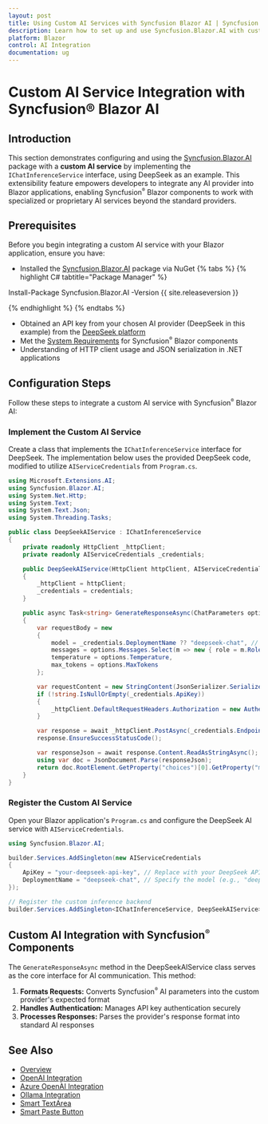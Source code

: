 ```yaml
---
layout: post
title: Using Custom AI Services with Syncfusion Blazor AI | Syncfusion
description: Learn how to set up and use Syncfusion.Blazor.AI with custom AI providers, including configuration, integration steps, and practical examples.
platform: Blazor
control: AI Integration
documentation: ug
---
```


# Custom AI Service Integration with Syncfusion® Blazor AI

## Introduction

This section demonstrates configuring and using the [Syncfusion.Blazor.AI](https://www.nuget.org/packages/Syncfusion.Blazor.AI) package with a **custom AI service** by implementing the `IChatInferenceService` interface, using DeepSeek as an example. This extensibility feature empowers developers to integrate any AI provider into Blazor applications, enabling Syncfusion<sup style="font-size:70%">&reg;</sup> Blazor components to work with specialized or proprietary AI services beyond the standard providers.

## Prerequisites

Before you begin integrating a custom AI service with your Blazor application, ensure you have:

* Installed the [Syncfusion.Blazor.AI](https://www.nuget.org/packages/Syncfusion.Blazor.AI) package via NuGet
{% tabs %}
{% highlight C# tabtitle="Package Manager" %}

Install-Package Syncfusion.Blazor.AI -Version {{ site.releaseversion }}

{% endhighlight %}
{% endtabs %}

* Obtained an API key from your chosen AI provider (DeepSeek in this example) from the [DeepSeek platform](https://platform.deepseek.com)
* Met the [System Requirements](https://blazor.syncfusion.com/documentation/system-requirements) for Syncfusion<sup style="font-size:70%">&reg;</sup> Blazor components
* Understanding of HTTP client usage and JSON serialization in .NET applications

## Configuration Steps

Follow these steps to integrate a custom AI service with Syncfusion<sup style="font-size:70%">&reg;</sup> Blazor AI:

### Implement the Custom AI Service
   Create a class that implements the `IChatInferenceService` interface for DeepSeek. The implementation below uses the provided DeepSeek code, modified to utilize `AIServiceCredentials` from `Program.cs`.

```csharp
using Microsoft.Extensions.AI;
using Syncfusion.Blazor.AI;
using System.Net.Http;
using System.Text;
using System.Text.Json;
using System.Threading.Tasks;

public class DeepSeekAIService : IChatInferenceService
{
    private readonly HttpClient _httpClient;
    private readonly AIServiceCredentials _credentials;

    public DeepSeekAIService(HttpClient httpClient, AIServiceCredentials credentials)
    {
        _httpClient = httpClient;
        _credentials = credentials;
    }

    public async Task<string> GenerateResponseAsync(ChatParameters options)
    {
        var requestBody = new
        {
            model = _credentials.DeploymentName ?? "deepseek-chat", // Use deployment name from credentials
            messages = options.Messages.Select(m => new { role = m.Role.ToString().ToLower(), content = m.Content }).ToArray(),
            temperature = options.Temperature,
            max_tokens = options.MaxTokens
        };

        var requestContent = new StringContent(JsonSerializer.Serialize(requestBody), Encoding.UTF8, "application/json");
        if (!string.IsNullOrEmpty(_credentials.ApiKey))
        {
            _httpClient.DefaultRequestHeaders.Authorization = new AuthenticationHeaderValue("Bearer", _credentials.ApiKey);
        }

        var response = await _httpClient.PostAsync(_credentials.Endpoint?.ToString() ?? "https://api.deepseek.com/v1/chat/completions", requestContent);
        response.EnsureSuccessStatusCode();

        var responseJson = await response.Content.ReadAsStringAsync();
        using var doc = JsonDocument.Parse(responseJson);
        return doc.RootElement.GetProperty("choices")[0].GetProperty("message").GetProperty("content").GetString();
    }
}
```

### Register the Custom AI Service

   Open your Blazor application's `Program.cs` and configure the DeepSeek AI service with `AIServiceCredentials`.

```csharp
using Syncfusion.Blazor.AI;

builder.Services.AddSingleton(new AIServiceCredentials
{
    ApiKey = "your-deepseek-api-key", // Replace with your DeepSeek API key
    DeploymentName = "deepseek-chat", // Specify the model (e.g., "deepseek-chat", "deepseek-coder")
});

// Register the custom inference backend
builder.Services.AddSingleton<IChatInferenceService, DeepSeekAIService>();
```

## Custom AI Integration with Syncfusion<sup style="font-size:70%">&reg;</sup> Components
The `GenerateResponseAsync` method in the DeepSeekAIService class serves as the core interface for AI communication. This method:

1. **Formats Requests:** Converts Syncfusion<sup style="font-size:70%">&reg;</sup> AI parameters into the custom provider's expected format
2. **Handles Authentication:** Manages API key authentication securely
3. **Processes Responses:** Parses the provider's response format into standard AI responses

## See Also

- [Overview](https://blazor.syncfusion.com/documentation/smart-ai-solutions/ai/overview)
- [OpenAI Integration](https://blazor.syncfusion.com/documentation/smart-ai-solutions/ai/openai)
- [Azure OpenAI Integration](https://blazor.syncfusion.com/documentation/smart-ai-solutions/ai/azure-openai)
- [Ollama Integration](https://blazor.syncfusion.com/documentation/smart-ai-solutions/ai/ollama)
- [Smart TextArea](https://blazor.syncfusion.com/documentation/smart-textarea/getting-started)
- [Smart Paste Button](https://blazor.syncfusion.com/documentation/smart-paste/getting-started)
